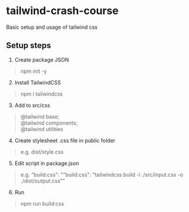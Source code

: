 # tailwind-crash-course
Basic setup and usage of tailwind css

## Setup steps
1. Create package JSON <br>
> npm init -y
2. Install TailwindCSS <br>
> npm i tailwindcss
3. Add to src/css <br>
> @tailwind base; <br>
> @tailwind components; <br>
> @tailwind utilities <br>
4. Create stylesheet .css file in public folder <br>
> e.g. dist/style.css
5. Edit script in package.json <br>
> e.g. "build:css": ""build:css": "tailwindcss build -i ./src/input.css -o ./dist/output.css""
6. Run <br>
> npm run build:css
